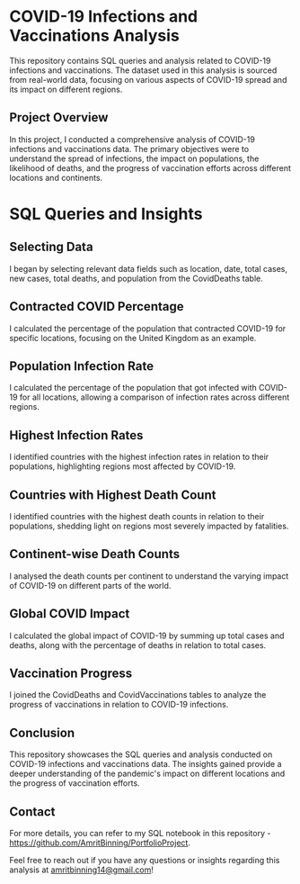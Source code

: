 # COVID-19 Infections and Vaccinations Analysis

This repository contains SQL queries and analysis related to COVID-19 infections and vaccinations. The dataset used in this analysis is sourced from real-world data, focusing on various aspects of COVID-19 spread and its impact on different regions.

## Project Overview

In this project, I conducted a comprehensive analysis of COVID-19 infections and vaccinations data. The primary objectives were to understand the spread of infections, the impact on populations, the likelihood of deaths, and the progress of vaccination efforts across different locations and continents.

# SQL Queries and Insights

## Selecting Data

I began by selecting relevant data fields such as location, date, total cases, new cases, total deaths, and population from the CovidDeaths table.

## Contracted COVID Percentage

I calculated the percentage of the population that contracted COVID-19 for specific locations, focusing on the United Kingdom as an example.

## Population Infection Rate

I calculated the percentage of the population that got infected with COVID-19 for all locations, allowing a comparison of infection rates across different regions.

## Highest Infection Rates

I identified countries with the highest infection rates in relation to their populations, highlighting regions most affected by COVID-19.

## Countries with Highest Death Count

I identified countries with the highest death counts in relation to their populations, shedding light on regions most severely impacted by fatalities.

## Continent-wise Death Counts

I analysed the death counts per continent to understand the varying impact of COVID-19 on different parts of the world.

## Global COVID Impact

I calculated the global impact of COVID-19 by summing up total cases and deaths, along with the percentage of deaths in relation to total cases.

## Vaccination Progress

I joined the CovidDeaths and CovidVaccinations tables to analyze the progress of vaccinations in relation to COVID-19 infections.

## Conclusion

This repository showcases the SQL queries and analysis conducted on COVID-19 infections and vaccinations data. The insights gained provide a deeper understanding of the pandemic's impact on different locations and the progress of vaccination efforts.

## Contact

For more details, you can refer to my SQL notebook in this repository - https://github.com/AmritBinning/PortfolioProject.

Feel free to reach out if you have any questions or insights regarding this analysis at amritbinning14@gmail.com!
